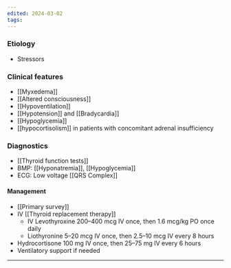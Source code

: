```yaml
---
edited: 2024-03-02
tags:
---
```

### Etiology
- Stressors
### Clinical features
- [[Myxedema]]
- [[Altered consciousness]]
- [[Hypoventilation]]
- [[Hypotension]] and [[Bradycardia]]
- [[Hypoglycemia]]
- [[hypocortisolism]] in patients with concomitant adrenal insufficiency
### Diagnostics
- [[Thyroid function tests]]
- BMP: [[Hyponatremia]], [[Hypoglycemia]]
- ECG: Low voltage [[QRS Complex]]
#### Management
- [[Primary survey]]
- IV [[Thyroid replacement therapy]]
	- IV Levothyroxine 200–400 mcg IV once, then 1.6 mcg/kg PO once daily
	- Liothyronine 5–20 mcg IV once, then 2.5–10 mcg IV every 8 hours
- Hydrocortisone 100 mg IV once, then 25–75 mg IV every 6 hours
- Ventilatory support if needed 

---
